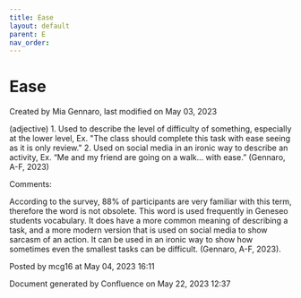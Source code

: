 ```yaml
---
title: Ease
layout: default
parent: E
nav_order:
---
```


# Ease

Created by  Mia Gennaro, last modified on May 03, 2023

(adjective) 1. Used to describe the level of difficulty of something, especially at the lower level, Ex. &quot;The class should complete this task with ease seeing as it is only review.&quot; 2. Used on social media in an ironic way to describe an activity, Ex. “Me and my friend are going on a walk… with ease.” (Gennaro, A-F, 2023)

Comments:

According to the survey, 88% of participants are very familiar with this term, therefore the word is not obsolete. This word is used frequently in Geneseo students vocabulary. It does have a more common meaning of describing a task, and a more modern version that is used on social media to show sarcasm of an action. It can be used in an ironic way to show how sometimes even the smallest tasks can be difficult. (Gennaro, A-F, 2023). 

Posted by mcg16 at May 04, 2023 16:11

Document generated by Confluence on May 22, 2023 12:37


